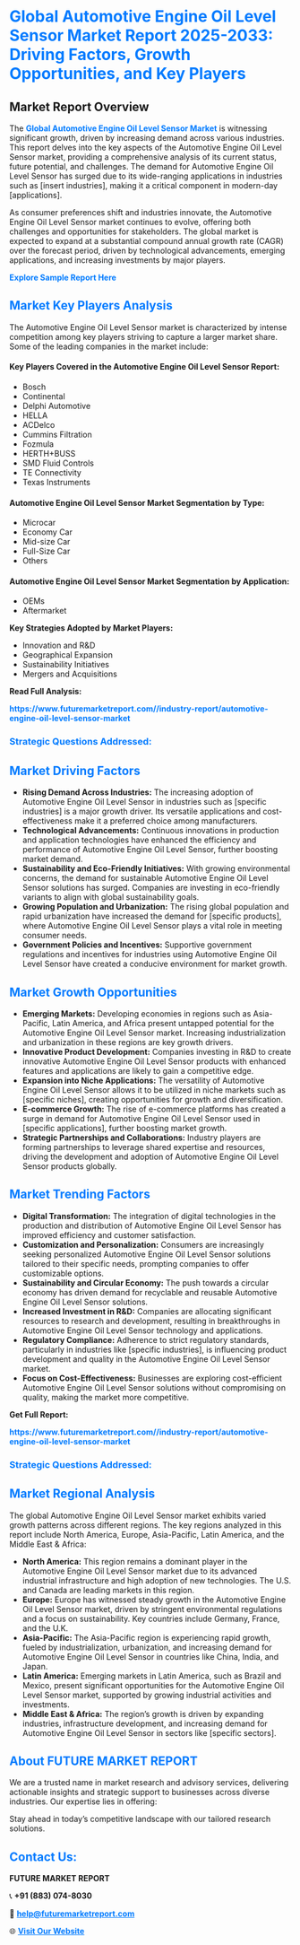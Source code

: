 <h1 style="color: #007BFF;">Global Automotive Engine Oil Level Sensor Market Report 2025-2033: Driving Factors, Growth Opportunities, and Key Players</h1>

<section id="overview">
<h2>Market Report Overview</h2>
<p>The <a href="https://www.futuremarketreport.com//industry-report/automotive-engine-oil-level-sensor-market" style="color: #007BFF; text-decoration: none;"><strong>Global Automotive Engine Oil Level Sensor Market</strong></a> is witnessing significant growth, driven by increasing demand across various industries. This report delves into the key aspects of the Automotive Engine Oil Level Sensor market, providing a comprehensive analysis of its current status, future potential, and challenges. The demand for Automotive Engine Oil Level Sensor has surged due to its wide-ranging applications in industries such as [insert industries], making it a critical component in modern-day [applications].</p>
<p>As consumer preferences shift and industries innovate, the Automotive Engine Oil Level Sensor market continues to evolve, offering both challenges and opportunities for stakeholders. The global market is expected to expand at a substantial compound annual growth rate (CAGR) over the forecast period, driven by technological advancements, emerging applications, and increasing investments by major players.</p>
</section>

<section id="overview">
<p><a href="https://www.futuremarketreport.com//request-sample/reportId=56207" style="color: #007BFF; text-decoration: none;"><strong>Explore Sample Report Here</strong></a></p>
</section>

<section id="key-players">
<h2 style="color: #007BFF;">Market Key Players Analysis</h2>
<p>The Automotive Engine Oil Level Sensor market is characterized by intense competition among key players striving to capture a larger market share. Some of the leading companies in the market include:</p>
<h4>Key Players Covered in the Automotive Engine Oil Level Sensor Report:</h4>
<ul><li>Bosch</li><li>Continental</li><li>Delphi Automotive</li><li>HELLA</li><li>ACDelco</li><li>Cummins Filtration</li><li>Fozmula</li><li>HERTH+BUSS</li><li>SMD Fluid Controls</li><li>TE Connectivity</li><li>Texas Instruments</li></ul>
<h4>Automotive Engine Oil Level Sensor Market Segmentation by Type:</h4>
<ul><li>Microcar</li><li>Economy Car</li><li>Mid-size Car</li><li>Full-Size Car</li><li>Others</li></ul>

<h4>Automotive Engine Oil Level Sensor Market Segmentation by Application:</h4>
<ul><li>OEMs</li><li>Aftermarket</li></ul>
<p><strong>Key Strategies Adopted by Market Players:</strong></p>
<ul>
<li>Innovation and R&D</li>
<li>Geographical Expansion</li>
<li>Sustainability Initiatives</li>
<li>Mergers and Acquisitions</li>
</ul>
</section>

<section>
<p><strong>Read Full Analysis: </strong></p><a href="https://www.futuremarketreport.com//industry-report/automotive-engine-oil-level-sensor-market" style="color: #007BFF; text-decoration: none;"><strong>https://www.futuremarketreport.com//industry-report/automotive-engine-oil-level-sensor-market</strong></a>
<h3 style="color: #007BFF;">Strategic Questions Addressed:</h3>
</section>

<section id="driving-factors">
<h2 style="color: #007BFF;">Market Driving Factors</h2>
<ul>
<li><strong>Rising Demand Across Industries:</strong> The increasing adoption of Automotive Engine Oil Level Sensor in industries such as [specific industries] is a major growth driver. Its versatile applications and cost-effectiveness make it a preferred choice among manufacturers.</li>
<li><strong>Technological Advancements:</strong> Continuous innovations in production and application technologies have enhanced the efficiency and performance of Automotive Engine Oil Level Sensor, further boosting market demand.</li>
<li><strong>Sustainability and Eco-Friendly Initiatives:</strong> With growing environmental concerns, the demand for sustainable Automotive Engine Oil Level Sensor solutions has surged. Companies are investing in eco-friendly variants to align with global sustainability goals.</li>
<li><strong>Growing Population and Urbanization:</strong> The rising global population and rapid urbanization have increased the demand for [specific products], where Automotive Engine Oil Level Sensor plays a vital role in meeting consumer needs.</li>
<li><strong>Government Policies and Incentives:</strong> Supportive government regulations and incentives for industries using Automotive Engine Oil Level Sensor have created a conducive environment for market growth.</li>
</ul>
</section>

<section id="growth-opportunities">
<h2 style="color: #007BFF;">Market Growth Opportunities</h2>
<ul>
<li><strong>Emerging Markets:</strong> Developing economies in regions such as Asia-Pacific, Latin America, and Africa present untapped potential for the Automotive Engine Oil Level Sensor market. Increasing industrialization and urbanization in these regions are key growth drivers.</li>
<li><strong>Innovative Product Development:</strong> Companies investing in R&D to create innovative Automotive Engine Oil Level Sensor products with enhanced features and applications are likely to gain a competitive edge.</li>
<li><strong>Expansion into Niche Applications:</strong> The versatility of Automotive Engine Oil Level Sensor allows it to be utilized in niche markets such as [specific niches], creating opportunities for growth and diversification.</li>
<li><strong>E-commerce Growth:</strong> The rise of e-commerce platforms has created a surge in demand for Automotive Engine Oil Level Sensor used in [specific applications], further boosting market growth.</li>
<li><strong>Strategic Partnerships and Collaborations:</strong> Industry players are forming partnerships to leverage shared expertise and resources, driving the development and adoption of Automotive Engine Oil Level Sensor products globally.</li>
</ul>
</section>

<section id="trending-factors">
<h2 style="color: #007BFF;">Market Trending Factors</h2>
<ul>
<li><strong>Digital Transformation:</strong> The integration of digital technologies in the production and distribution of Automotive Engine Oil Level Sensor has improved efficiency and customer satisfaction.</li>
<li><strong>Customization and Personalization:</strong> Consumers are increasingly seeking personalized Automotive Engine Oil Level Sensor solutions tailored to their specific needs, prompting companies to offer customizable options.</li>
<li><strong>Sustainability and Circular Economy:</strong> The push towards a circular economy has driven demand for recyclable and reusable Automotive Engine Oil Level Sensor solutions.</li>
<li><strong>Increased Investment in R&D:</strong> Companies are allocating significant resources to research and development, resulting in breakthroughs in Automotive Engine Oil Level Sensor technology and applications.</li>
<li><strong>Regulatory Compliance:</strong> Adherence to strict regulatory standards, particularly in industries like [specific industries], is influencing product development and quality in the Automotive Engine Oil Level Sensor market.</li>
<li><strong>Focus on Cost-Effectiveness:</strong> Businesses are exploring cost-efficient Automotive Engine Oil Level Sensor solutions without compromising on quality, making the market more competitive.</li>
</ul>
</section>

<section>
<p><strong>Get Full Report: </strong></p><a href="https://www.futuremarketreport.com//industry-report/automotive-engine-oil-level-sensor-market" style="color: #007BFF; text-decoration: none;"><strong>https://www.futuremarketreport.com//industry-report/automotive-engine-oil-level-sensor-market</strong></a>
<h3 style="color: #007BFF;">Strategic Questions Addressed:</h3>
</section>


<section id="regional-analysis">
<h2 style="color: #007BFF;">Market Regional Analysis</h2>
<p>The global Automotive Engine Oil Level Sensor market exhibits varied growth patterns across different regions. The key regions analyzed in this report include North America, Europe, Asia-Pacific, Latin America, and the Middle East & Africa:</p>
<ul>
<li><strong>North America:</strong> This region remains a dominant player in the Automotive Engine Oil Level Sensor market due to its advanced industrial infrastructure and high adoption of new technologies. The U.S. and Canada are leading markets in this region.</li>
<li><strong>Europe:</strong> Europe has witnessed steady growth in the Automotive Engine Oil Level Sensor market, driven by stringent environmental regulations and a focus on sustainability. Key countries include Germany, France, and the U.K.</li>
<li><strong>Asia-Pacific:</strong> The Asia-Pacific region is experiencing rapid growth, fueled by industrialization, urbanization, and increasing demand for Automotive Engine Oil Level Sensor in countries like China, India, and Japan.</li>
<li><strong>Latin America:</strong> Emerging markets in Latin America, such as Brazil and Mexico, present significant opportunities for the Automotive Engine Oil Level Sensor market, supported by growing industrial activities and investments.</li>
<li><strong>Middle East & Africa:</strong> The region’s growth is driven by expanding industries, infrastructure development, and increasing demand for Automotive Engine Oil Level Sensor in sectors like [specific sectors].</li>
</ul>
</section>

<footer>
<h2 style="color: #007BFF;">About FUTURE MARKET REPORT</h2>
<p>We are a trusted name in market research and advisory services, delivering actionable insights and strategic support to businesses across diverse industries. Our expertise lies in offering:</p>

<p>Stay ahead in today’s competitive landscape with our tailored research solutions.</p>

<h2 style="color: #007BFF;">Contact Us:</h2>
<p><strong>FUTURE MARKET REPORT</strong></p>
<p>📞 <strong>+91 (883) 074-8030</strong></p>
<p>📧 <strong><a href="mailto:help@futuremarketreport.com" style="color: #007BFF;">help@futuremarketreport.com</a></strong></p>
<p>🌐 <strong><a href="https://www.futuremarketreport.com/" style="color: #007BFF;">Visit Our Website</a></strong></p>
</footer>
